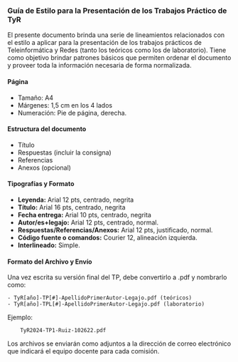 ### Guía de Estilo para la Presentación de los Trabajos Práctico de TyR

El presente documento brinda una serie de lineamientos relacionados con el estilo a aplicar para la presentación de los trabajos prácticos de Teleinformática y Redes (tanto los teóricos como los de laboratorio). 
Tiene como objetivo brindar patrones básicos que permiten ordenar el documento y proveer toda la información necesaria de forma normalizada.


#### Página
- Tamaño: A4
- Márgenes: 1,5 cm en los 4 lados
- Numeración: Pie de página, derecha.

#### Estructura del documento
- Título
- Respuestas (incluir la consigna)
- Referencias
- Anexos (opcional)

#### Tipografías y Formato
- **Leyenda:** Arial 12 pts, centrado, negrita
- **Título:** Arial 16 pts, centrado, negrita
- **Fecha entrega:** Arial 10 pts, centrado, negrita
- **Autor/es+legajo:** Arial 12 pts, centrado, normal.
- **Respuestas/Referencias/Anexos:** Arial 12 pts, justificado, normal.
- **Código fuente o comandos:** Courier 12, alineación izquierda.
- **Interlineado:** Simple.

#### Formato del Archivo y Envío
Una vez escrita su versión final del TP, debe convertirlo a .pdf y nombrarlo como:
```
- TyR[año]-TP[#]-ApellidoPrimerAutor-Legajo.pdf (teóricos)
- TyR[año]-TPL[#]-ApellidoPrimerAutor-Legajo.pdf (laboratorio)
```

Ejemplo:
```
    TyR2024-TP1-Ruiz-102622.pdf
```


Los archivos se enviarán como adjuntos a la dirección de correo electrónico que indicará el equipo docente para cada comisión.

